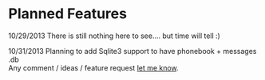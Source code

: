 Planned Features
============

10/29/2013 There is still nothing here to see.... but time will tell :)

10/31/2013 Planning to add Sqlite3 support to have phonebook + messages .db <br/>
           Any comment / ideas / feature request <a href="https://github.com/ExAn1mus/WhatsAPI_sqlite/issues">let me know</a>.
